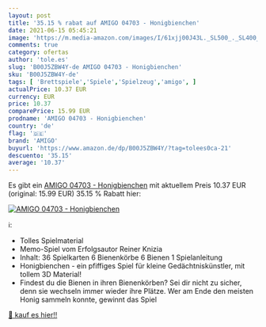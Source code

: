 ```yaml
---
layout: post
title: '35.15 % rabat auf AMIGO 04703 - Honigbienchen'
date: 2021-06-15 05:45:21
image: 'https://m.media-amazon.com/images/I/61xjj00J43L._SL500_._SL400_.jpg'
comments: true
category: ofertas
author: 'tole.es'
slug: 'B00J5ZBW4Y-de AMIGO 04703 - Honigbienchen'
sku: 'B00J5ZBW4Y-de'
tags: [ 'Brettspiele','Spiele','Spielzeug','amigo', ]
actualPrice: 10.37 EUR
currency: EUR
price: 10.37
comparePrice: 15.99 EUR
prodname: 'AMIGO 04703 - Honigbienchen'
country: 'de'
flag: '🇩🇪'
brand: 'AMIGO'
buyurl: 'https://www.amazon.de/dp/B00J5ZBW4Y/?tag=tolees0ca-21'
descuento: '35.15'
average: '10.37'
---
```


Es gibt ein [AMIGO 04703 - Honigbienchen](https://www.amazon.de/dp/B00J5ZBW4Y/?tag=tolees0ca-21) mit aktuellem Preis 10.37 EUR (original: 15.99 EUR) 35.15 % Rabatt hier:

[![AMIGO 04703 - Honigbienchen](https://m.media-amazon.com/images/I/61xjj00J43L._SL500_._SL400_.jpg)](https://www.amazon.de/dp/B00J5ZBW4Y/?tag=tolees0ca-21)

ℹ️:

- Tolles Spielmaterial
- Memo-Spiel vom Erfolgsautor Reiner Knizia
- Inhalt: 36 Spielkarten 6 Bienenkörbe 6 Bienen 1 Spielanleitung
- Honigbienchen - ein pfiffiges Spiel für kleine Gedächtniskünstler, mit tollem 3D Material!
- Findest du die Bienen in ihren Bienenkörben? Sei dir nicht zu sicher, denn sie wechseln immer wieder ihre Plätze. Wer am Ende den meisten Honig sammeln konnte, gewinnt das Spiel

[🛒 kauf es hier!!](https://www.amazon.de/dp/B00J5ZBW4Y/?tag=tolees0ca-21)
